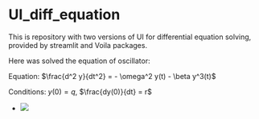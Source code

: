 # UI_diff_equation
This is repository with two versions of UI for differential equation solving, provided by streamlit and Voila packages.

Here was solved the equation of oscillator:

Equation: $\frac{d^2 y}{dt^2} = - \omega^2 y(t) - \beta y^3(t)$

Conditions: $y(0)=q$, $\frac{dy(0)}{dt} = r$

- <img src="https://latex.codecogs.com/gif.latex?O_t=\text { Onset event at time bin } t " /> 
